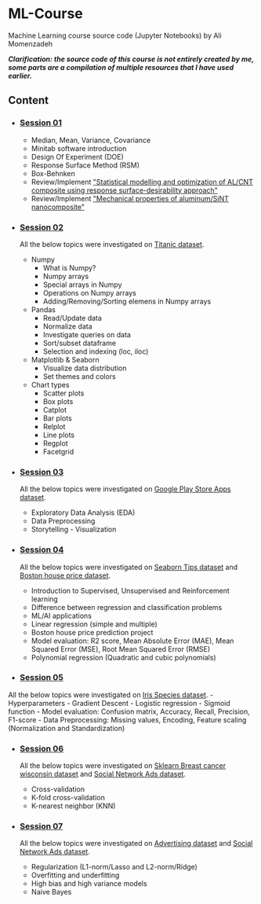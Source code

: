 # ML-Course
 Machine Learning course source code (Jupyter Notebooks) by Ali Momenzadeh

__*Clarification: the source code of this course is not entirely created by me, some parts are a compilation of multiple resources that I have used earlier.*__

## Content

- ### [Session 01](https://github.com/Mono-Learn/ML-Course/tree/main/1-Minitab-intro-and-DOE-BoxBehnken)
  - Median, Mean, Variance, Covariance
  - Minitab software introduction
  - Design Of Experiment (DOE)
  - Response Surface Method (RSM)
  - Box-Behnken
  - Review/Implement <a href="https://link.springer.com/article/10.1007/s40571-022-00484-8">"Statistical modelling and optimization of AL/CNT composite using response surface-desirability approach"</a>
  - Review/Implement <a href="https://journals.sagepub.com/doi/abs/10.1177/09544062221112798">"Mechanical properties of aluminum/SiNT
nanocomposite"</a>

- ### [Session 02](https://github.com/Mono-Learn/ML-Course/blob/main/2-Numpy-Pandas-Matplotlib-Seaborn/2.ipynb)
  All the below topics were investigated on <a href="https://www.kaggle.com/competitions/titanic/data">Titanic dataset</a>.
  - Numpy
    - What is Numpy?
    - Numpy arrays
    - Special arrays in Numpy
    - Operations on Numpy arrays
    - Adding/Removing/Sorting elemens in Numpy arrays
  - Pandas
    - Read/Update data
    - Normalize data
    - Investigate queries on data
    - Sort/subset dataframe
    - Selection and indexing (loc, iloc)
  - Matplotlib & Seaborn
    - Visualize data distribution
    - Set themes and colors
  - Chart types
    - Scatter plots
    - Box plots
    - Catplot
    - Bar plots
    - Relplot
    - Line plots
    - Regplot
    - Facetgrid
    
- ### [Session 03](https://github.com/Mono-Learn/ML-Course/tree/main/3.EDA-DataPreprocessing-Visualization-GooglePlayAppsProject/3.ipynb)
  All the below topics were investigated on <a href="https://www.kaggle.com/datasets/lava18/google-play-store-apps">Google Play Store Apps dataset</a>.
    - Exploratory Data Analysis (EDA)
    - Data Preprocessing
    - Storytelling - Visualization
    
- ### [Session 04](https://github.com/Mono-Learn/ML-Course/tree/main/4.LinearAndMultipleRegression-BostonHousePricePredictionProject/4.ipynb)
  All the below topics were investigated on <a href="https://www.kaggle.com/datasets/ranjeetjain3/seaborn-tips-dataset">Seaborn Tips dataset</a> and <a href="https://www.kaggle.com/code/shreayan98c/boston-house-price-prediction/data">Boston house price dataset</a>.
    - Introduction to Supervised, Unsupervised and Reinforcement learning
    - Difference between regression and classification problems
    - ML/AI applications
    - Linear regression (simple and multiple)
    - Boston house price prediction project
    - Model evaluation: R2 score, Mean Absolute Error (MAE), Mean Squared Error (MSE), Root Mean Squared Error (RMSE)
    - Polynomial regression (Quadratic and cubic polynomials)
    
- ### [Session 05](https://github.com/Mono-Learn/ML-Course/tree/main/5.LogisticRegression-ConfusionMatrix-DataPreprocessing/5.ipynb)
 All the below topics were investigated on <a href="https://www.kaggle.com/datasets/uciml/iris">Iris Species dataset</a>.
    - Hyperparameters
    - Gradient Descent
    - Logistic regression
    - Sigmoid function
    - Model evaluation: Confusion matrix, Accuracy, Recall, Precision, F1-score
    - Data Preprocessing: Missing values, Encoding, Feature scaling (Normalization and Standardization)
    
- ### [Session 06](https://github.com/Mono-Learn/ML-Course/tree/main/6.GridSearch-CrossValidation-KNN/6.ipynb)
  All the below topics were investigated on <a href="https://scikit-learn.org/stable/modules/generated/sklearn.datasets.load_breast_cancer.html">Sklearn Breast cancer wisconsin dataset</a> and <a href="https://www.kaggle.com/datasets/rakeshrau/social-network-ads">Social Network Ads dataset</a>.
    - Cross-validation
    - K-fold cross-validation
    - K-nearest neighbor (KNN)
    
- ### [Session 07](https://github.com/Mono-Learn/ML-Course/tree/main/7.Regularization-Ridge-Lasso-NaiveBayes/7.ipynb)
  All the below topics were investigated on <a href="https://www.kaggle.com/datasets/ashydv/advertising-dataset">Advertising dataset</a> and <a href="https://www.kaggle.com/datasets/rakeshrau/social-network-ads">Social Network Ads dataset</a>.
    - Regularization (L1-norm/Lasso and L2-norm/Ridge)
    - Overfitting and underfitting
    - High bias and high variance models
    - Naive Bayes
